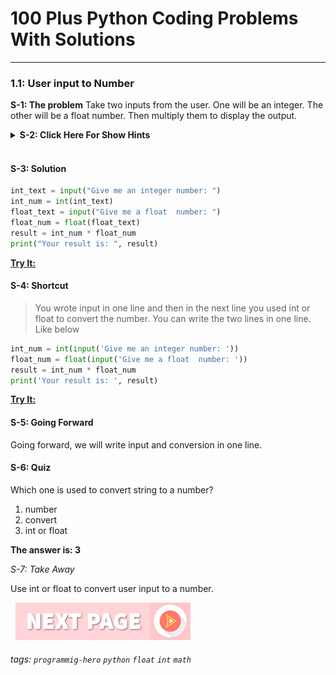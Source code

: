 # 100 Plus Python Coding Problems With Solutions
---

### 1.1: User input to Number

**S-1: The problem**
Take two inputs from the user. One will be an integer. The other will be a float number. Then multiply them to display the output.

<details>
   <summary><b>S-2: Click Here For Show Hints</b></summary>
   <p>Use input. By default, input gives you a string. Then use int and float to convert the input to a number. And then multiply them. <br><br>That’s it.</p>
 </details>
<br>

#### S-3: Solution
```python
int_text = input("Give me an integer number: ")
int_num = int(int_text)
float_text = input("Give me a float  number: ")
float_num = float(float_text)
result = int_num * float_num
print("Your result is: ", result)
```

**[Try It:](/https://play.google.com/store/apps/details?id=com.learnprogramming.codecamp)**

#### S-4: Shortcut
> You wrote input in one line and then in the next line you used int or float to convert the number. You can write the two lines in one line. Like below 

```python
int_num = int(input('Give me an integer number: '))
float_num = float(input('Give me a float  number: '))
result = int_num * float_num
print('Your result is: ', result)
```

**[Try It:](/https://play.google.com/store/apps/details?id=com.learnprogramming.codecamp)**

#### S-5: Going Forward
Going forward, we will write input and conversion in one line.

#### S-6: Quiz
Which one is used to convert string to a number?


1. number
2. convert
3. int or float

**The answer is: 3**

*S-7: Take Away*

Use int or float to convert user input to a number. <br>

&nbsp;
[![Next Page](../assets/next-button.png)](Math-Power.md)
&nbsp;

###### tags: `programmig-hero` `python` `float` `int` `math`
